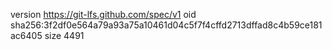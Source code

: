 version https://git-lfs.github.com/spec/v1
oid sha256:3f2df0e564a79a93a75a10461d04c5f7f4cffd2713dffad8c4b59ce181ac6405
size 4491
